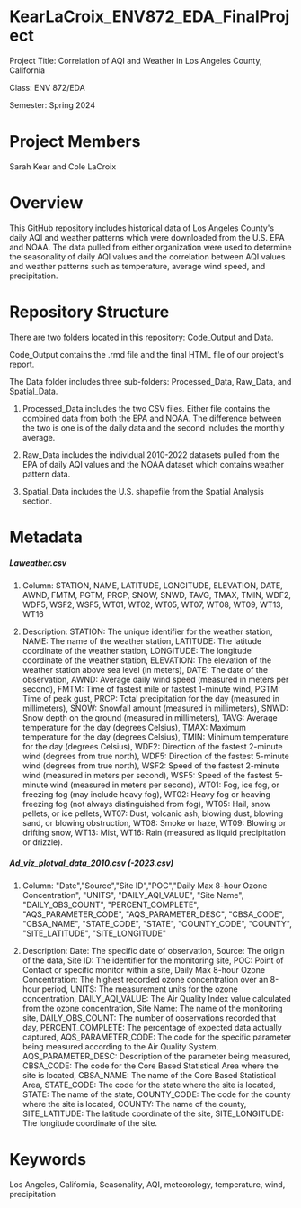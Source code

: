# KearLaCroix_ENV872_EDA_FinalProject
Project Title: Correlation of AQI and Weather in Los Angeles County, California

Class: ENV 872/EDA

Semester: Spring 2024

# Project Members
Sarah Kear and Cole LaCroix

# Overview
This GitHub repository includes historical data of Los Angeles County's daily AQI and weather patterns which were downloaded from the U.S. EPA and NOAA. The data pulled from either organization were used to determine the seasonality of daily AQI values and the correlation between AQI values and weather patterns such as temperature, average wind speed, and precipitation.

# Repository Structure
There are two folders located in this repository: Code_Output and Data.

Code_Output contains the .rmd file and the final HTML file of our project's report.

The Data folder includes three sub-folders: Processed_Data, Raw_Data, and Spatial_Data.

 1. Processed_Data includes the two CSV files. Either file contains the combined data from both the EPA and NOAA. The difference between the two is one is of the daily data and the second includes the monthly average.
 
 2. Raw_Data includes the individual 2010-2022 datasets pulled from the EPA of daily AQI values and the NOAA dataset which contains weather pattern data.
 
 3. Spatial_Data includes the U.S. shapefile from the Spatial Analysis section.

# Metadata
##### Laweather.csv
1. Column: STATION, NAME, LATITUDE, LONGITUDE, ELEVATION, DATE, AWND, FMTM, PGTM, PRCP, SNOW, SNWD, TAVG, TMAX, TMIN, WDF2, WDF5, WSF2, WSF5, WT01, WT02, WT05, WT07, WT08, WT09, WT13, WT16

2. Description: STATION: The unique identifier for the weather station, NAME: The name of the weather station, LATITUDE: The latitude coordinate of the weather station, LONGITUDE: The longitude coordinate of the weather station, ELEVATION: The elevation of the weather station above sea level (in meters), DATE: The date of the observation, AWND: Average daily wind speed (measured in meters per second), FMTM: Time of fastest mile or fastest 1-minute wind, PGTM: Time of peak gust, PRCP: Total precipitation for the day (measured in millimeters), SNOW: Snowfall amount (measured in millimeters), SNWD: Snow depth on the ground (measured in millimeters), TAVG: Average temperature for the day (degrees Celsius), TMAX: Maximum temperature for the day (degrees Celsius), TMIN: Minimum temperature for the day (degrees Celsius), WDF2: Direction of the fastest 2-minute wind (degrees from true north), WDF5: Direction of the fastest 5-minute wind (degrees from true north), WSF2: Speed of the fastest 2-minute wind (measured in meters per second), WSF5: Speed of the fastest 5-minute wind (measured in meters per second), WT01: Fog, ice fog, or freezing fog (may include heavy fog), WT02: Heavy fog or heaving freezing fog (not always distinguished from fog), WT05: Hail, snow pellets, or ice pellets, WT07: Dust, volcanic ash, blowing dust, blowing sand, or blowing obstruction, WT08: Smoke or haze, WT09: Blowing or drifting snow, WT13: Mist, WT16: Rain (measured as liquid precipitation or drizzle).


##### Ad_viz_plotval_data_2010.csv (-2023.csv)
1. Column: "Date","Source","Site ID","POC","Daily Max 8-hour Ozone Concentration", "UNITS", "DAILY_AQI_VALUE", "Site Name", "DAILY_OBS_COUNT", "PERCENT_COMPLETE", "AQS_PARAMETER_CODE", "AQS_PARAMETER_DESC", "CBSA_CODE", "CBSA_NAME", "STATE_CODE", "STATE", "COUNTY_CODE", "COUNTY", "SITE_LATITUDE", "SITE_LONGITUDE"

2. Description: Date: The specific date of observation, Source: The origin of the data, Site ID: The identifier for the monitoring site, POC: Point of Contact or specific monitor within a site, Daily Max 8-hour Ozone Concentration: The highest recorded ozone concentration over an 8-hour period, UNITS: The measurement units for the ozone concentration, DAILY_AQI_VALUE: The Air Quality Index value calculated from the ozone concentration, Site Name: The name of the monitoring site, DAILY_OBS_COUNT: The number of observations recorded that day, PERCENT_COMPLETE: The percentage of expected data actually captured, AQS_PARAMETER_CODE: The code for the specific parameter being measured according to the Air Quality System, AQS_PARAMETER_DESC: Description of the parameter being measured, CBSA_CODE: The code for the Core Based Statistical Area where the site is located, CBSA_NAME: The name of the Core Based Statistical Area, STATE_CODE: The code for the state where the site is located, STATE: The name of the state, COUNTY_CODE: The code for the county where the site is located, COUNTY: The name of the county, SITE_LATITUDE: The latitude coordinate of the site, SITE_LONGITUDE: The longitude coordinate of the site.

# Keywords
Los Angeles, California, Seasonality, AQI, meteorology, temperature, wind, precipitation

